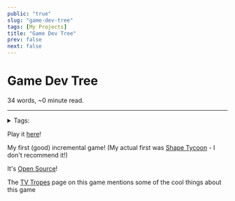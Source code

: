 ```yaml
---
public: "true"
slug: "game-dev-tree"
tags: [My Projects]
title: "Game Dev Tree"
prev: false
next: false
---
```

<script setup>
import { data } from '../../git.data.ts';
import { useData } from 'vitepress';
const pageData = useData();
</script>
<h1 class="p-name">Game Dev Tree</h1>
<p>34 words, ~0 minute read. <span v-html="data[`site/${pageData.page.value.relativePath}`]" /></p>
<hr/>

<details><summary>Tags:</summary><a href="/garden/my-projects/index.md">My Projects</a></details>

Play it [here](https://thepaperpilot.org/gamedevtree)!

My first (good) incremental game! (My actual first was [Shape Tycoon](https://thepaperpilot.itch.io/shape-tycoon) - I don't recommend it!)

It's [Open Source](/garden/open-source/index.md)!

The [TV Tropes](https://tvtropes.org/pmwiki/pmwiki.php/VideoGame/TheGameDevTree) page on this game mentions some of the cool things about this game
